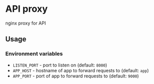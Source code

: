 
# API proxy

nginx proxy for API

## Usage

### Environment variables

* `LISTEN_PORT` - port to listen on (default: `8000`)
* `APP_HOST` - hostname of app to forward requests to (default: `app`)
* `APP_PORT` - port of app to forward requests to (default: `9000`)
